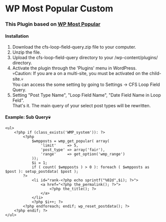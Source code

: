 # WP Most Popular Custom


### This Plugin based on [WP Most Popular](https://github.com/MattGeri/WP-Most-Popular)


#### Installation
 1. Download the cfs-loop-field-query.zip file to your computer.  
 2. Unzip the file.  
 3. Upload the cfs-loop-field-query directory to your /wp-content/plugins/ directory.  
 4. Activate the plugin through the 'Plugins' menu in WordPress.  
 💀Caution: If you are a on a multi-site, you must be activated on the child-site.💀  
 You can access the some setting by going to Settings -> CFS Loop Field Query.
 5. Setting "Post Type Name", "Loop Field Name", "Date Field Name in Loop Feld".  
 That's it. The main query of your select post types will be rewritten.


#### Example: Sub Query💀
	<ul>
		<?php if (class_exists('WMP_system')): ?>
			<?php
				$wmpposts = wmp_get_popular( array(
					'limit'		=> 5,
					'post_type'	=> array('fair'),
					'range'		=> get_option('wmp_range')
				));
				$i = 1;
				if ( count( $wmpposts ) > 0 ): foreach ( $wmpposts as $post ): setup_postdata( $post );
			?>
				<li id="rank-<?php echo sprintf("%02d",$i); ?>">
					<a href="<?php the_permalink(); ?>">
						<?php the_title(); ?>
					</a>
				</li>
				<?php $i++; ?>
			<?php endforeach; endif; wp_reset_postdata(); ?>
		<?php endif; ?>
	</ul>
